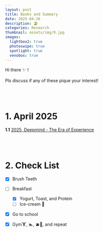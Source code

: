 ```yaml
---
layout: post
title: Books and Summary
date: 2025-04-26
description: ‪🏖️‬
categories: Research
thumbnail: assets/img/9.jpg
images:
  lightbox2: true
  photoswipe: true
  spotlight: true
  venobox: true
---
```


Hi there ✨！<br><br>
Pls discuss if any of these pique your interest!<br><br><br><br>

# 1. April 2025

**1.1** [2025, Deepmind - The Era of Experience](https://storage.googleapis.com/deepmind-media/Era-of-Experience%20/The%20Era%20of%20Experience%20Paper.pdf)<br><br><br><br>





# 2. Check List

- [x] Brush Teeth
- [ ] Breakfast
  - [x] Yogurt, Toast, and Protein
  - [ ] Ice-cream 🍧
- [x] Go to school
- [x] Gym🏋️, 🏊, 🫐🍧, and repeat<br><br><br><br>


